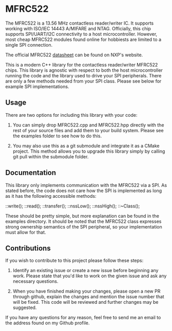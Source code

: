 # MFRC522

The MFRC522 is a 13.56 MHz contactless reader/writer IC. It supports
working with ISO/IEC 14443 A/MIFARE and NTAG. Officially, this chip
supports SPI/UART/I2C connectivity to a host microcontroller. However,
most cheap MFRC522 modules found online for hobbiests are limited to
a single SPI connection.

The official MFRC522 [datasheet](https://www.nxp.com/docs/en/data-sheet/MFRC522.pdf)
can be found on NXP's website.

This is a modern C++ library for the contactless reader/writer MFRC522 chips.
This library is agnostic with respect to both the host microcontroller running
the code and the library used to drive your SPI peripherals. There are only
a few methods needed from your SPI class. Please see below for example SPI
implementations.


Usage
---------

There are two options for including this library with your code:

1. You can simply drop MFRC522.cpp and MFRC522.hpp directly with the rest of
   your source files and add them to your build system. Please see the examples
   folder to see how to do this.

2. You may also use this as a git submodule and integrate it as a CMake project.
   This method allows you to upgrade this library simply by calling git pull
   within the submodule folder.


Documentation
-----------------

This library only implements communication with the MFRC522 via a SPI.
As stated before, the code does not care how the SPI is implemented as
long as it has the following accessible methods:

<Class>::write();
<Class>::read();
<Class>::transfer();
<Class>::nssLow();
<Class>::nssHigh();
<Class>::~Class();

These should be pretty simple, but more explanation can be found in the examples
directory. It should be noted that the MFRC522 class expresses strong ownership
semantics of the SPI peripheral, so your implementation must allow for that.


Contributions
-----------------

If you wish to contribute to this project please follow these steps:

1. Identify an existing issue or create a new issue before beginning any work.
   Please state that you'd like to work on the given issue and ask any necessary
   questions.

2. When you have finished making your changes, please open a new PR through github,
   explain the changes and mention the issue number that will be fixed. This code
   will be reviewed and further changes may be suggested.

If you have any questions for any reason, feel free to send me an email to the address
found on my Github profile.
